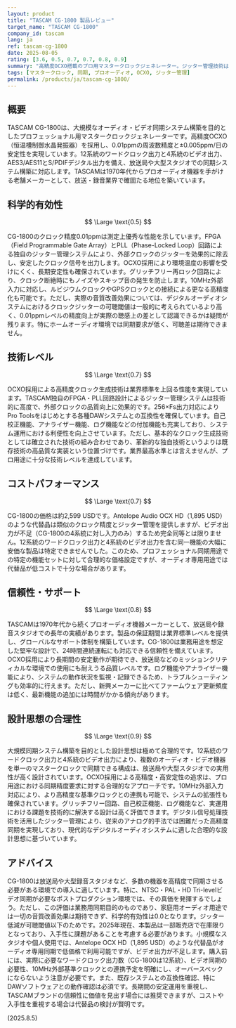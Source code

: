 ```yaml
---
layout: product
title: "TASCAM CG-1800 製品レビュー"
target_name: "TASCAM CG-1800"
company_id: tascam
lang: ja
ref: tascam-cg-1800
date: 2025-08-05
rating: [3.6, 0.5, 0.7, 0.7, 0.8, 0.9]
summary: "高精度OCXO搭載のプロ用マスタークロックジェネレーター。ジッター管理技術は優秀ですが、非プロフェッショナル環境での可聴効果は限定的で、一部代替品との価格差があります。"
tags: [マスタークロック, 同期, プロオーディオ, OCXO, ジッター管理]
permalink: /products/ja/tascam-cg-1800/
---
```


## 概要

TASCAM CG-1800は、大規模なオーディオ・ビデオ同期システム構築を目的としたプロフェッショナル用マスタークロックジェネレーターです。高精度OCXO（恒温槽制御水晶発振器）を採用し、0.01ppmの周波数精度と±0.005ppm/日の安定性を実現しています。12系統のワードクロック出力と4系統のビデオ出力、AES3/AES11とS/PDIFデジタル出力を備え、放送局や大型スタジオでの同期システム構築に対応します。TASCAMは1970年代からプロオーディオ機器を手がける老舗メーカーとして、放送・録音業界で確固たる地位を築いています。

## 科学的有効性

$$ \Large \text{0.5} $$

CG-1800のクロック精度0.01ppmは測定上優秀な性能を示しています。FPGA（Field Programmable Gate Array）とPLL（Phase-Locked Loop）回路による独自のジッター管理システムにより、外部クロックのジッターを効果的に除去し、安定したクロック信号を出力します。OCXO採用により環境温度の影響を受けにくく、長期安定性も確保されています。グリッチフリー再ロック回路により、クロック断絶時にもノイズやスキップ音の発生を防止します。10MHz外部入力に対応し、ルビジウムクロックやGPSクロックとの接続による更なる高精度化も可能です。ただし、実際の音質改善効果については、デジタルオーディオシステムにおけるクロックジッターの可聴閾値は一般的に考えられているより高く、0.01ppmレベルの精度向上が実際の聴感上の差として認識できるかは疑問が残ります。特にホームオーディオ環境では同期要求が低く、可聴差は期待できません。

## 技術レベル

$$ \Large \text{0.7} $$

OCXO採用による高精度クロック生成技術は業界標準を上回る性能を実現しています。TASCAM独自のFPGA・PLL回路設計によるジッター管理システムは技術的に高度で、外部クロックの品質向上に効果的です。256×Fs出力対応によりPro Toolsをはじめとする各種DAWシステムとの互換性を確保しています。自己校正機能、アナライザー機能、ログ機能などの付加機能も充実しており、システム運用における利便性を向上させています。ただし、基本的なクロック生成技術としては確立された技術の組み合わせであり、革新的な独自技術というよりは既存技術の高品質な実装という位置づけです。業界最高水準とは言えませんが、プロ用途に十分な技術レベルを達成しています。

## コストパフォーマンス

$$ \Large \text{0.7} $$

CG-1800の価格は約2,599 USDです。Antelope Audio OCX HD（1,895 USD）のような代替品は類似のクロック精度とジッター管理を提供しますが、ビデオ出力が不足（CG-1800の4系統に対し入力のみ）するため完全同等とは限りません。12系統のワードクロック出力と4系統のビデオ出力を含む同一機能の大幅に安価な製品は特定できませんでした。このため、プロフェッショナル同期用途での特定の機能セットに対して合理的な価格設定ですが、オーディオ専用用途では代替品が低コストで十分な場合があります。

## 信頼性・サポート

$$ \Large \text{0.8} $$

TASCAMは1970年代から続くプロオーディオ機器メーカーとして、放送局や録音スタジオでの長年の実績があります。製品の保証期間は業界標準レベルを提供し、グローバルなサポート体制を構築しています。CG-1800は業務用途を想定した堅牢な設計で、24時間連続運転にも対応できる信頼性を備えています。OCXO採用により長期間の安定動作が期待でき、放送局などのミッションクリティカルな環境での使用にも耐えうる品質レベルです。ログ機能やアナライザー機能により、システムの動作状況を監視・記録できるため、トラブルシューティングも効率的に行えます。ただし、新興メーカーに比べてファームウェア更新頻度は低く、最新機能の追加には時間がかかる傾向があります。

## 設計思想の合理性

$$ \Large \text{0.9} $$

大規模同期システム構築を目的とした設計思想は極めて合理的です。12系統のワードクロック出力と4系統のビデオ出力により、複数のオーディオ・ビデオ機器を単一のマスタークロックで同期できる構成は、放送局や大型スタジオでの実用性が高く設計されています。OCXO採用による高精度・高安定性の追求は、プロ用途における同期精度要求に対する合理的なアプローチです。10MHz外部入力対応により、より高精度な基準クロックとの連携も可能で、システムの拡張性も確保されています。グリッチフリー回路、自己校正機能、ログ機能など、実運用における課題を技術的に解決する設計は高く評価できます。デジタル信号処理技術を活用したジッター管理により、従来のアナログ的手法では困難だった高精度同期を実現しており、現代的なデジタルオーディオシステムに適した合理的な設計思想に基づいています。

## アドバイス

CG-1800は放送局や大型録音スタジオなど、多数の機器を高精度で同期させる必要がある環境での導入に適しています。特に、NTSC・PAL・HD Tri-levelビデオ同期が必要なポストプロダクション環境では、その真価を発揮するでしょう。ただし、この評価は業務用同期目的のものであり、家庭用オーディオ用途では一切の音質改善効果は期待できず、科学的有効性は0.0となります。ジッター低減が可聴閾値以下のためです。2025年現在、本製品は一部販売店で在庫限りとなっており、入手性に課題があることを考慮する必要があります。小規模なスタジオや個人使用では、Antelope OCX HD（1,895 USD）のような代替品がオーディオ専用同期で低価格で利用可能ですが、ビデオ出力が不足します。購入前には、実際に必要なワードクロック出力数（CG-1800は12系統）、ビデオ同期の必要性、10MHz外部基準クロックとの連携予定を明確にし、オーバースペックにならないよう注意が必要です。また、既存システムとの互換性確認、特にDAWソフトウェアとの動作確認は必須です。長期間の安定運用を重視し、TASCAMブランドの信頼性に価値を見出す場合には推奨できますが、コストや入手性を重視する場合は代替品の検討が賢明です。

(2025.8.5)
